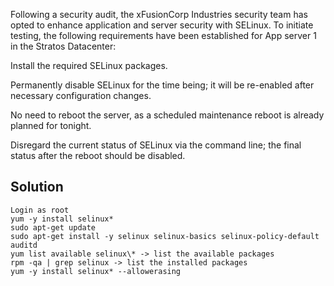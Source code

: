 Following a security audit, the xFusionCorp Industries security team has opted to enhance application and server security with SELinux. To initiate testing, the following requirements have been established for App server 1 in the Stratos Datacenter:

Install the required SELinux packages.

Permanently disable SELinux for the time being; it will be re-enabled after necessary configuration changes.

No need to reboot the server, as a scheduled maintenance reboot is already planned for tonight.

Disregard the current status of SELinux via the command line; the final status after the reboot should be disabled.

## Solution
```
Login as root
yum -y install selinux*
sudo apt-get update
sudo apt-get install -y selinux selinux-basics selinux-policy-default auditd
yum list available selinux\* -> list the available packages
rpm -qa | grep selinux -> list the installed packages
yum -y install selinux* --allowerasing
```
